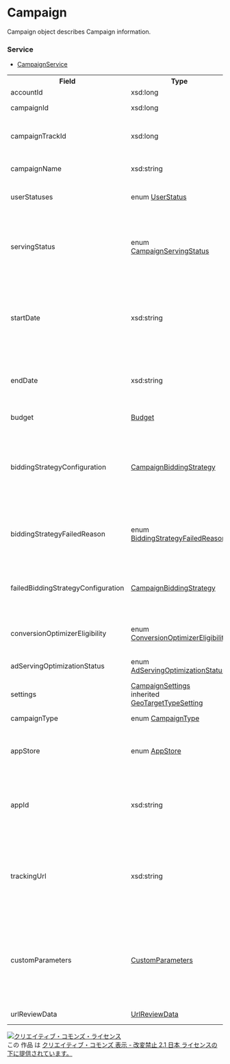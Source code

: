 # Campaign
Campaign object describes Campaign information.

### Service
+ [CampaignService](../services/CampaignService.md)

<table>
 <tr>
  <th>Field</th>
  <th>Type</th>
  <th>Description</th>
  <th>response</th>
  <th>get</th>
  <th>add</th>
  <th>set</th>
  <th>remove</th>
 </tr>
 <tr>
  <td>accountId</td>
  <td>xsd:long</td>
  <td>Account ID.</td>
  <td>yes</td>
  <td>-</td>
  <td>-</td>
  <td>-</td>
  <td>-</td>
 </tr>
 <tr>
  <td>campaignId</td>
  <td>xsd:long</td>
  <td>Campaign ID.</td>
  <td>yes</td>
  <td>-</td>
  <td>-</td>
  <td>Requirement<br><i>NotUpdatable</i></td>
  <td>Requirement<br><i>NotUpdatable</i></td>
 </tr>
 <tr>
  <td>campaignTrackId</td>
  <td>xsd:long</td>
  <td>Campaign ID for tracking.<br>* "0" will return in Sandbox.</td>
  <td>yes</td>
  <td>-</td>
  <td>-</td>
  <td>-</td>
  <td>-</td>
 </tr>
 <tr>
  <td>campaignName</td>
  <td>xsd:string</td>
  <td>Campaign name.<br>* Insert limit: Up to 50 characters.</td>
  <td>yes</td>
  <td>-</td>
  <td>Requirement</td>
  <td>Optional</td>
  <td>-</td>
 </tr>
 <tr>
  <td>userStatuses</td>
  <td>enum <a href="./UserStatus.md">UserStatus</a></td>
  <td>Status of ad display set by user.</td>
  <td>yes</td>
  <td>-</td>
  <td>Requirement</td>
  <td>Optional</td>
  <td>-</td>
 </tr>
 <tr>
  <td>servingStatus</td>
  <td>enum <a href="./CampaignServingStatus.md">CampaignServingStatus</a></td>
  <td>Display status in Campaign level.<br>Return the campgin status regardless of display status set from user (userStatuses).</td>
  <td>yes</td>
  <td>-</td>
  <td>-</td>
  <td>-</td>
  <td>-</td>
 </tr>
  <tr>
  <td>startDate</td>
  <td>xsd:string</td>
  <td>Start date of Campaign.<br>*Cannot set the past date.<br>*Cannot change the date to the campaign that is already active.</td>
  <td>yes</td>
  <td>-</td>
  <td>Optional<br>*Default: Current date.</td>
  <td>Optional</td>
  <td>-</td>
 </tr>
 <tr>
  <td>endDate</td>
  <td>xsd:string</td>
  <td>End date of Campaign.<br>*Cannot set the past date and date before the start date.</td>
  <td>yes</td>
  <td>-</td>
  <td>Optional<br>※Default: 20371231</td>
  <td>Optional</td>
  <td>-</td>
 </tr>
 <tr>
  <td>budget</td>
  <td><a href="./Budget.md">Budget</a></td>
  <td>Campaign budget.</td>
  <td>yes</td>
  <td>-</td>
  <td>Requirement</td>
  <td>Optional</td>
  <td>-</td>
 </tr>
 <tr>
  <td>biddingStrategyConfiguration</td>
  <td><a href="./CampaignBiddingStrategy.md">CampaignBiddingStrategy</a></td>
  <td>Bid setting.<br>*BudgetOptimizer is not available.<br>*If iOS is selected for App Campaign, cannot set "TARGET_CPA" or "TARGET_ROAS".</td>
  <td>yes</td>
  <td>-</td>
  <td>Requirement</td>
  <td>Optional</td>
  <td>-</td>
 </tr>
  <tr>
  <td>biddingStrategyFailedReason</td>
  <td>enum <a href="./BiddingStrategyFailedReason.md">BiddingStrategyFailedReason</a></td>
  <td>Reason of Auto Bidding set has failed.<br>*This field shows when setting has actually failed.</td>
  <td>yes</td>
  <td>-</td>
  <td>-</td>
  <td>-</td>
  <td>-</td>
 </tr>
 <tr>
  <td>failedBiddingStrategyConfiguration</td>
  <td><a href="./CampaignBiddingStrategy.md">CampaignBiddingStrategy</a></td>
  <td>Reason of Auto Bidding creation has failed.<br>*This field shows when setting has actually failed.</td>
  <td>yes</td>
  <td>-</td>
  <td>-</td>
  <td>-</td>
 </tr>
 <tr>
  <td>conversionOptimizerEligibility</td>
  <td>enum <a href="./ConversionOptimizerEligibility.md">ConversionOptimizerEligibility</a></td>
  <td>Determines if eligible to use Conversion Optimizer.</td>
  <td>yes</td>
  <td>-</td>
  <td>-</td>
  <td>-</td>
  <td>-</td>
 </tr>
 <tr>
  <td>adServingOptimizationStatus</td>
  <td>enum <a href="./AdServingOptimizationStatus.md">AdServingOptimizationStatus</a></td>
  <td>Setting of Ad display optimization.</td>
  <td>yes</td>
  <td>-</td>
  <td>Optional<br>*Default: OPTIMIZE</td>
  <td>Optional</td>
  <td>-</td>
 </tr>
  <tr>
  <td>settings</td>
  <td><a href="./CampaignSettings.md">CampaignSettings</a><br>inherited <a href="./GeoTargetTypeSetting.md">GeoTargetTypeSetting</a></td>
  <td>Setting of target and matching.</td>
  <td>yes</td>
  <td>-</td>
  <td>Optional<br>*Default: GeoTargetTypeSetting</td>
  <td>Optional</td>
  <td>-</td>
 </tr>
 <tr>
  <td>campaignType</td>
  <td>enum <a href="./CampaignType.md">CampaignType</a></td>
  <td>Campaign type.</td>
  <td>yes</td>
  <td>-</td>
  <td>Optional<br>*Default: STANDARD</td>
  <td>-</td>
  <td>-</td>
 </tr>
 <tr>
  <td>appStore</td>
  <td>enum <a href="./AppStore_Campaign.md">AppStore</a></td>
  <td>Selection of App store.</td>
  <td>yes</td>
  <td>-</td>
  <td>Requirement<br>Requirement<br>*When the campaign type is Mobile App (MOBILE_APP)</td>
  <td>-</td>
  <td>-</td>
 </tr>
 <tr>
  <td>appId</td>
  <td>xsd:string</td>
  <td>App ID (for iOS) or Package name (for Android).<br>*Input only the numbers for iOS in Mobile App Campaign.</td>
  <td>yes</td>
  <td>-</td>
  <td>Requirement<br>*When Campaign type is Mobile App (MOBILE_APP)</td>
  <td>-</td>
  <td>-</td>
 </tr>
 <tr>
  <td>trackingUrl</td>
  <td>xsd:string</td>
  <td>Tracking URL.<br>*Cannot set if Mobile App Campaign is in Android.</td>
  <td>yes</td>
  <td>-</td>
  <td>Optional</td>
  <td>Optional<br>*Cannot update during review.<br>*If there is no change on this field, it will not be reviewed.</td>
  <td>-</td>
 </tr>
 <tr>
  <td>customParameters</td>
  <td><a href="./CustomParameters.md">CustomParameters</a></td>
  <td>Custom Parameter.<br>*Cannot set if Mobile App Campaign is in Android.</td>
  <td>yes</td>
  <td>-</td>
  <td>Optional</td>
  <td>Optional<br>*Cannot update when Tracking URL is in review.<br>*If there is no change on this field, it will not be reviewed.</td>
  <td>-</td>
 </tr>
 <tr>
  <td>urlReviewData</td>
  <td><a href="./UrlReviewData.md">UrlReviewData</a></td>
  <td>Review status of URL.</td>
  <td>yes</td>
  <td>-</td>
  <td>-</td>
  <td>-</td>
  <td>-</td>
 </tr>
</table>

<a rel="license" href="http://creativecommons.org/licenses/by-nd/2.1/jp/"><img alt="クリエイティブ・コモンズ・ライセンス" style="border-width:0" src="https://i.creativecommons.org/l/by-nd/2.1/jp/88x31.png" /></a><br />この 作品 は <a rel="license" href="http://creativecommons.org/licenses/by-nd/2.1/jp/">クリエイティブ・コモンズ 表示 - 改変禁止 2.1 日本 ライセンスの下に提供されています。</a>
